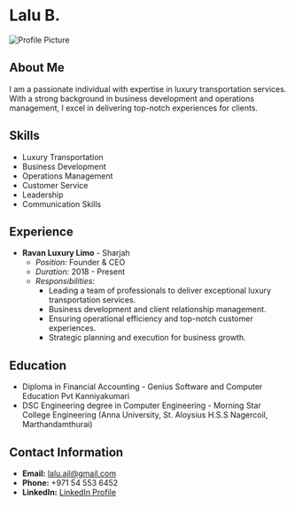# Lalu B.

![Profile Picture](https://drive.google.com/file/d/1_JKVoTQ5AxFLqW-0YtMTzz2MbidfbUrs/view?usp=drivesdk)

## About Me
I am a passionate individual with expertise in luxury transportation services. With a strong background in business development and operations management, I excel in delivering top-notch experiences for clients.

## Skills
- Luxury Transportation
- Business Development
- Operations Management
- Customer Service
- Leadership
- Communication Skills

## Experience
- **Ravan Luxury Limo** - Sharjah
  - *Position:* Founder & CEO
  - *Duration:* 2018 - Present
  - *Responsibilities:*
    - Leading a team of professionals to deliver exceptional luxury transportation services.
    - Business development and client relationship management.
    - Ensuring operational efficiency and top-notch customer experiences.
    - Strategic planning and execution for business growth.

## Education
- Diploma in Financial Accounting - Genius Software and Computer Education Pvt Kanniyakumari
- DSC Engineering degree in Computer Engineering - Morning Star College Engineering (Anna University, St. Aloysius H.S.S Nagercoil, Marthandamthurai)

## Contact Information
- **Email:** lalu.ajl@gmail.com
- **Phone:** +971 54 553 6452
- **LinkedIn:** [LinkedIn Profile](https://www.linkedin.com/in/lalu-babu-ravananlimo)
